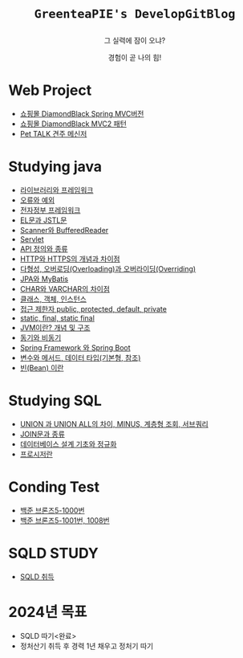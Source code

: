# <p align="center"> `GreenteaPIE's DevelopGitBlog`

<p align="center"> 그 실력에 잠이 오냐?
<p align="center"> 경험이 곧 나의 힘!

# Web Project

- <a href="https://greenteapie.github.io/Team-Project-Spring(DiamondBlack)/">쇼핑몰 DiamondBlack Spring MVC버전</a>
- <a href="https://greenteapie.github.io/Team-Project-mvc2-pattern(DiamondBlack)/">쇼핑몰 DiamondBlack MVC2 패턴</a>
- <a href="https://greenteapie.github.io/First-Team-Project-PetTalk-1/">Pet TALK 견주 메신저</a>

# Studying java
- <a href="https://greenteapie.github.io/Studying-java/">라이브러리와 프레임워크</a>
- <a href="https://greenteapie.github.io/Studying-java-2/">오류와 예외</a>
- <a href="https://greenteapie.github.io/Studying-java-3/">전자정부 프레임워크</a>
- <a href="https://greenteapie.github.io/Studying-java-4/">EL문과 JSTL문</a>
- <a href="https://greenteapie.github.io/Studying-java-5/">Scanner와 BufferedReader</a>
- <a href="https://greenteapie.github.io/Studying-java-6/">Servlet</a>
- <a href="https://greenteapie.github.io/Studying-java-7/">API 정의와 종류</a>
- <a href="https://greenteapie.github.io/Studying-java-8/">HTTP와 HTTPS의 개념과 차이점</a>
- <a href="https://greenteapie.github.io/Studying-java-9/">다형성, 오버로딩(Overloading)과 오버라이딩(Overriding)</a>
- <a href="https://greenteapie.github.io/Studying-java-10/">JPA와 MyBatis</a>
- <a href="https://greenteapie.github.io/Studying-java-11/">CHAR와 VARCHAR의 차이점</a>
- <a href="https://greenteapie.github.io/Studying-java-12/">클래스, 객체, 인스턴스</a>
- <a href="https://greenteapie.github.io/Studying-java-13/">접근 제한자 public, protected, default, private</a>
- <a href="https://greenteapie.github.io/Studying-java-14/">static, final, static final</a>
- <a href="https://greenteapie.github.io/Studying-java-15/">JVM이란? 개념 및 구조</a>
- <a href="https://greenteapie.github.io/Studying-java-16/">동기와 비동기</a>
- <a href="https://greenteapie.github.io/Studying-java-17/">Spring Framework 와 Spring Boot</a>
- <a href="https://greenteapie.github.io/Studying-java-18/">변수와 메서드, 데이터 타입(기본형, 참조)</a>
- <a href="https://greenteapie.github.io/Studying-java-19/">빈(Bean) 이란</a>

# Studying SQL
- <a href="https://greenteapie.github.io/Studying-SQL-1/">UNION 과 UNION ALL의 차이, MINUS, 계층형 조회, 서브쿼리</a>
- <a href="https://greenteapie.github.io/Studying-sql-2/">JOIN문과 종류</a>
- <a href="https://greenteapie.github.io/Studying-sql-3/">데이터베이스 설계 기초와 정규화</a>
- <a href="https://greenteapie.github.io/Studying-sql-4/">프로시저란</a>

# Conding Test
- <a href="https://greenteapie.github.io/BeakJoon0703/">백준 브론즈5-1000번</a>
- <a href="https://greenteapie.github.io/BaekJoon0704/">백준 브론즈5-1001번, 1008번</a>

# SQLD STUDY
- <a href="https://greenteapie.github.io/SQLD/">SQLD 취득</a>

# 2024년 목표

- SQLD 따기<완료>
- 정처산기 취득 후 경력 1년 채우고 정처기 따기
    
